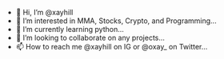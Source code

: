 - 👋 Hi, I’m @xayhill
- 👀 I’m interested in MMA, Stocks, Crypto, and Programming...
- 🌱 I’m currently learning python...
- 💞️ I’m looking to collaborate on any projects...
- 📫 How to reach me @xayhill on IG or @oxay_ on Twitter...

